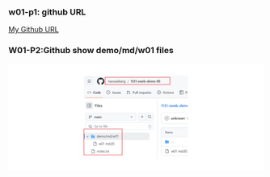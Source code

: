### w01-p1: github URL

[My Github URL](https://github.com/haowaikang/1131-sweb-demo-85.git)

### W01-P2:Github show demo/md/w01 files

![](w01-p2.png)
